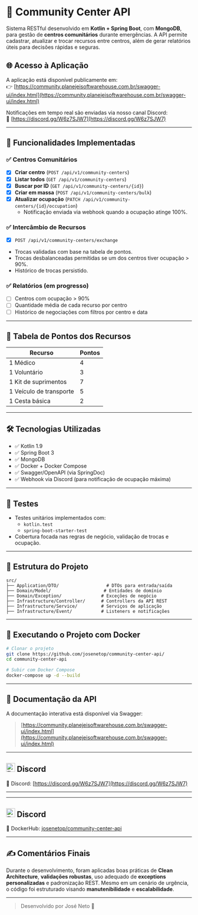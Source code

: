 # 🏥 Community Center API

Sistema RESTful desenvolvido em **Kotlin + Spring Boot**, com **MongoDB**, para gestão de **centros comunitários** durante emergências. A API permite cadastrar, atualizar e trocar recursos entre centros, além de gerar relatórios úteis para decisões rápidas e seguras.

## 🌐 Acesso à Aplicação

A aplicação está disponível publicamente em:  
👉 [https://community.planejeisoftwarehouse.com.br/swagger-ui/index.html](https://community.planejeisoftwarehouse.com.br/swagger-ui/index.html)

Notificações em tempo real são enviadas via nosso canal Discord:  
💬 [https://discord.gg/W6z7SJW7](https://discord.gg/W6z7SJW7)

---

## 📌 Funcionalidades Implementadas

### ✅ Centros Comunitários

- [x] **Criar centro** (`POST /api/v1/community-centers`)
- [x] **Listar todos** (`GET /api/v1/community-centers`)
- [x] **Buscar por ID** (`GET /api/v1/community-centers/{id}`)
- [x] **Criar em massa** (`POST /api/v1/community-centers/bulk`)
- [x] **Atualizar ocupação** (`PATCH /api/v1/community-centers/{id}/occupation`)
    - Notificação enviada via webhook quando a ocupação atinge 100%.

### ✅ Intercâmbio de Recursos

- [x] `POST /api/v1/community-centers/exchange`
- Trocas validadas com base na tabela de pontos.
- Trocas desbalanceadas permitidas se um dos centros tiver ocupação > 90%.
- Histórico de trocas persistido.

### ✅ Relatórios (em progresso)

- [ ] Centros com ocupação > 90%
- [ ] Quantidade média de cada recurso por centro
- [ ] Histórico de negociações com filtros por centro e data

---

## 🧮 Tabela de Pontos dos Recursos

| Recurso                    | Pontos |
|---------------------------|--------|
| 1 Médico                  | 4      |
| 1 Voluntário              | 3      |
| 1 Kit de suprimentos      | 7      |
| 1 Veículo de transporte   | 5      |
| 1 Cesta básica            | 2      |

---

## 🛠️ Tecnologias Utilizadas

- ✅ Kotlin 1.9
- ✅ Spring Boot 3
- ✅ MongoDB
- ✅ Docker + Docker Compose
- ✅ Swagger/OpenAPI (via SpringDoc)
- ✅ Webhook via Discord (para notificação de ocupação máxima)

---

## 🧪 Testes

- Testes unitários implementados com:
    - `kotlin.test`
    - `spring-boot-starter-test`
- Cobertura focada nas regras de negócio, validação de trocas e ocupação.

---

## 📂 Estrutura do Projeto

```
src/
├── Application/DTO/                  # DTOs para entrada/saída
├── Domain/Model/                    # Entidades de domínio
├── Domain/Exception/               # Exceções de negócio
├── Infrastructure/Controller/      # Controllers da API REST
├── Infrastructure/Service/         # Serviços de aplicação
├── Infrastructure/Event/           # Listeners e notificações
```

---

## 🚀 Executando o Projeto com Docker

```bash
# Clonar o projeto
git clone https://github.com/josenetop/community-center-api/
cd community-center-api

# Subir com Docker Compose
docker-compose up -d --build
```

---

## 📘 Documentação da API

A documentação interativa está disponível via Swagger:

> [https://community.planejeisoftwarehouse.com.br/swagger-ui/index.html](https://community.planejeisoftwarehouse.com.br/swagger-ui/index.html)

---

## <img src="https://encrypted-tbn0.gstatic.com/images?q=tbn:ANd9GcR8aMugg7LWDXqkWc-9JlApM4MLPXhi-EPDYA&s" alt="Discord Logo" width="24" /> Discord

🔗 Discord: [https://discord.gg/W6z7SJW7](https://discord.gg/W6z7SJW7) 

---

---

## <img src="https://www.opc-router.de/wp-content/uploads/2023/07/Docker_150x150px-01-01-01.png" alt="Docker Hub" width="24" /> Discord

🔗 DockerHub: [josenetop/community-center-api](https://hub.docker.com/r/josenetop/community-center-api)

---

## ✍️ Comentários Finais

Durante o desenvolvimento, foram aplicadas boas práticas de **Clean Architecture**, **validações robustas**, uso adequado de **exceptions personalizadas** e padronização REST. Mesmo em um cenário de urgência, o código foi estruturado visando **manutenibilidade** e **escalabilidade**.

---

> Desenvolvido por José Neto 🚀